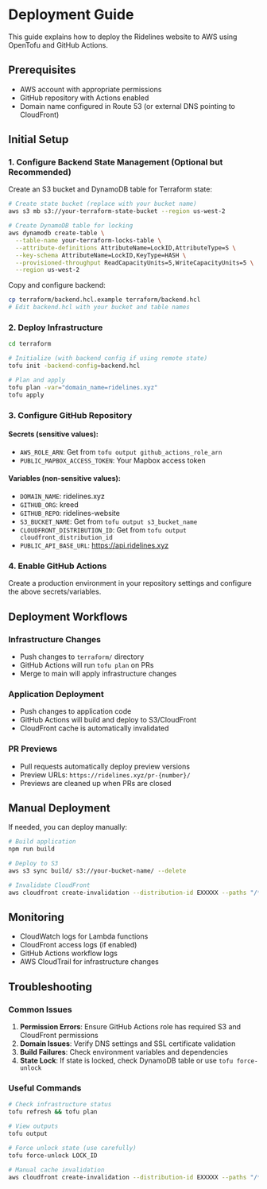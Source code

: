 # Deployment Guide

This guide explains how to deploy the Ridelines website to AWS using OpenTofu and GitHub Actions.

## Prerequisites

- AWS account with appropriate permissions
- GitHub repository with Actions enabled
- Domain name configured in Route 53 (or external DNS pointing to CloudFront)

## Initial Setup

### 1. Configure Backend State Management (Optional but Recommended)

Create an S3 bucket and DynamoDB table for Terraform state:

```bash
# Create state bucket (replace with your bucket name)
aws s3 mb s3://your-terraform-state-bucket --region us-west-2

# Create DynamoDB table for locking
aws dynamodb create-table \
  --table-name your-terraform-locks-table \
  --attribute-definitions AttributeName=LockID,AttributeType=S \
  --key-schema AttributeName=LockID,KeyType=HASH \
  --provisioned-throughput ReadCapacityUnits=5,WriteCapacityUnits=5 \
  --region us-west-2
```

Copy and configure backend:
```bash
cp terraform/backend.hcl.example terraform/backend.hcl
# Edit backend.hcl with your bucket and table names
```

### 2. Deploy Infrastructure

```bash
cd terraform

# Initialize (with backend config if using remote state)
tofu init -backend-config=backend.hcl

# Plan and apply
tofu plan -var="domain_name=ridelines.xyz"
tofu apply
```

### 3. Configure GitHub Repository

#### Secrets (sensitive values):
- `AWS_ROLE_ARN`: Get from `tofu output github_actions_role_arn`
- `PUBLIC_MAPBOX_ACCESS_TOKEN`: Your Mapbox access token

#### Variables (non-sensitive values):
- `DOMAIN_NAME`: ridelines.xyz
- `GITHUB_ORG`: kreed  
- `GITHUB_REPO`: ridelines-website
- `S3_BUCKET_NAME`: Get from `tofu output s3_bucket_name`
- `CLOUDFRONT_DISTRIBUTION_ID`: Get from `tofu output cloudfront_distribution_id`
- `PUBLIC_API_BASE_URL`: https://api.ridelines.xyz

### 4. Enable GitHub Actions

Create a production environment in your repository settings and configure the above secrets/variables.

## Deployment Workflows

### Infrastructure Changes
- Push changes to `terraform/` directory
- GitHub Actions will run `tofu plan` on PRs
- Merge to main will apply infrastructure changes

### Application Deployment  
- Push changes to application code
- GitHub Actions will build and deploy to S3/CloudFront
- CloudFront cache is automatically invalidated

### PR Previews
- Pull requests automatically deploy preview versions
- Preview URLs: `https://ridelines.xyz/pr-{number}/`
- Previews are cleaned up when PRs are closed

## Manual Deployment

If needed, you can deploy manually:

```bash
# Build application
npm run build

# Deploy to S3
aws s3 sync build/ s3://your-bucket-name/ --delete

# Invalidate CloudFront
aws cloudfront create-invalidation --distribution-id EXXXXX --paths "/*"
```

## Monitoring

- CloudWatch logs for Lambda functions
- CloudFront access logs (if enabled)
- GitHub Actions workflow logs
- AWS CloudTrail for infrastructure changes

## Troubleshooting

### Common Issues

1. **Permission Errors**: Ensure GitHub Actions role has required S3 and CloudFront permissions
2. **Domain Issues**: Verify DNS settings and SSL certificate validation
3. **Build Failures**: Check environment variables and dependencies
4. **State Lock**: If state is locked, check DynamoDB table or use `tofu force-unlock`

### Useful Commands

```bash
# Check infrastructure status
tofu refresh && tofu plan

# View outputs
tofu output

# Force unlock state (use carefully)
tofu force-unlock LOCK_ID

# Manual cache invalidation
aws cloudfront create-invalidation --distribution-id EXXXXX --paths "/*"
```